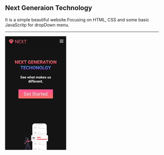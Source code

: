 ## Next Generaion Technology
It is a simple beautiful website.Focusing on HTML, CSS and some basic JavaScritp for dropDown menu.

---

![image](image.jpg)



